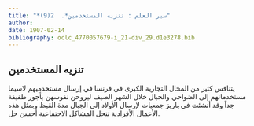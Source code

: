 ```yaml
---
title: "*سير العلم : تنزيه المستخدمين*.  2(9)"
author: 
date: 1907-02-14
bibliography: oclc_4770057679-i_21-div_29.d1e3278.bib
---
```




##  تنزيه المستخدمين 


 يتنافس كثير من المحال التجارية الكبرى في فرنسا في إرسال مستخدميهم لاسيما مستخدمانهم إلى الضواحي والجبال خلال الشهر الصيف ليروحن نفوسهن بأجور طفيفة جداً وقد أنشئت في باريز جمعيات لإرسال الأولاد إلى الجبال مدة القيظ وبمثل هذه الأعمال الأفرادية تنحل المشاكل الاجتماعية أحسن حل. 
